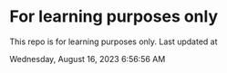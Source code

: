 # For learning purposes only
This repo is for learning purposes only.
Last updated at

Wednesday, August 16, 2023 6:56:56 AM

